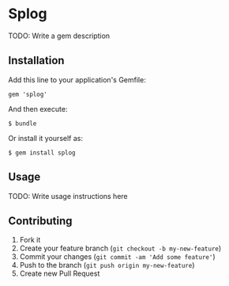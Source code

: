 # Splog

TODO: Write a gem description

## Installation

Add this line to your application's Gemfile:

    gem 'splog'

And then execute:

    $ bundle

Or install it yourself as:

    $ gem install splog

## Usage

TODO: Write usage instructions here

## Contributing

1. Fork it
2. Create your feature branch (`git checkout -b my-new-feature`)
3. Commit your changes (`git commit -am 'Add some feature'`)
4. Push to the branch (`git push origin my-new-feature`)
5. Create new Pull Request
